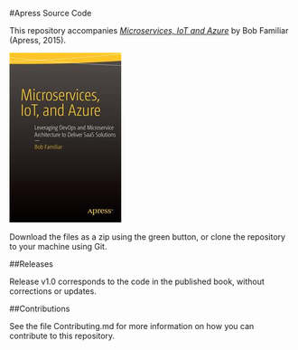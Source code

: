 #Apress Source Code

This repository accompanies [*Microservices, IoT and Azure*](http://www.apress.com/9781484212769) by Bob Familiar (Apress, 2015).

![Cover image](9781484212769.jpg)

Download the files as a zip using the green button, or clone the repository to your machine using Git.

##Releases

Release v1.0 corresponds to the code in the published book, without corrections or updates.

##Contributions

See the file Contributing.md for more information on how you can contribute to this repository.
